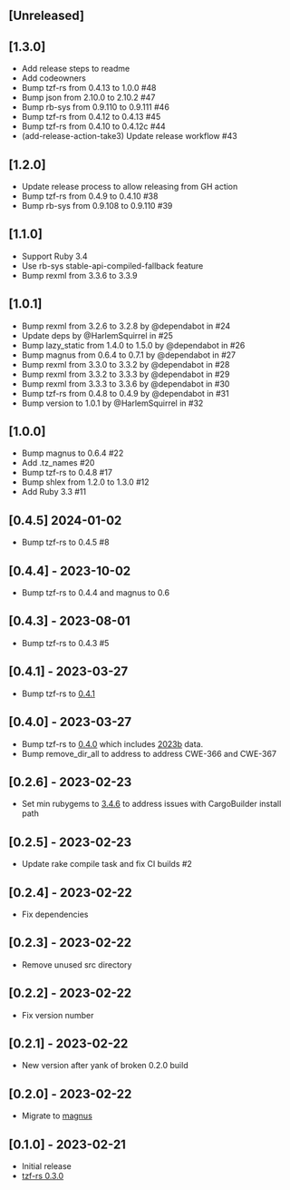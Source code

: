 ## [Unreleased]

## [1.3.0]

- Add release steps to readme
- Add codeowners
- Bump tzf-rs from 0.4.13 to 1.0.0 #48
- Bump json from 2.10.0 to 2.10.2 #47
- Bump rb-sys from 0.9.110 to 0.9.111 #46
- Bump tzf-rs from 0.4.12 to 0.4.13 #45
- Bump tzf-rs from 0.4.10 to 0.4.12c #44
- (add-release-action-take3) Update release workflow #43

## [1.2.0]

- Update release process to allow releasing from GH action
- Bump tzf-rs from 0.4.9 to 0.4.10 #38
- Bump rb-sys from 0.9.108 to 0.9.110 #39

## [1.1.0]

- Support Ruby 3.4
- Use rb-sys stable-api-compiled-fallback feature
- Bump rexml from 3.3.6 to 3.3.9

## [1.0.1]

- Bump rexml from 3.2.6 to 3.2.8 by @dependabot in #24
- Update deps  by @HarlemSquirrel in #25
- Bump lazy_static from 1.4.0 to 1.5.0 by @dependabot in #26
- Bump magnus from 0.6.4 to 0.7.1 by @dependabot in #27
- Bump rexml from 3.3.0 to 3.3.2 by @dependabot in #28
- Bump rexml from 3.3.2 to 3.3.3 by @dependabot in #29
- Bump rexml from 3.3.3 to 3.3.6 by @dependabot in #30
- Bump tzf-rs from 0.4.8 to 0.4.9 by @dependabot in #31
- Bump version to 1.0.1 by @HarlemSquirrel in #32

## [1.0.0]

- Bump magnus to 0.6.4 #22
- Add .tz_names #20
- Bump tzf-rs to 0.4.8 #17
- Bump shlex from 1.2.0 to 1.3.0 #12
- Add Ruby 3.3 #11

## [0.4.5] 2024-01-02

- Bump tzf-rs to 0.4.5 #8

## [0.4.4] - 2023-10-02

- Bump tzf-rs to 0.4.4 and magnus to 0.6

## [0.4.3] - 2023-08-01

- Bump tzf-rs to 0.4.3 #5

## [0.4.1] - 2023-03-27

- Bump tzf-rs to [0.4.1](https://github.com/ringsaturn/tzf-rs/releases/tag/v0.4.1)

## [0.4.0] - 2023-03-27

- Bump tzf-rs to [0.4.0](https://github.com/ringsaturn/tzf-rs/releases/tag/v0.4.0) which includes [2023b](https://github.com/evansiroky/timezone-boundary-builder/releases/tag/2023b) data.
- Bump remove_dir_all to address to address CWE-366 and CWE-367

## [0.2.6] - 2023-02-23

- Set min rubygems to [3.4.6](https://github.com/rubygems/rubygems/blob/master/CHANGELOG.md#346--2023-01-31) to address issues with CargoBuilder install path

## [0.2.5] - 2023-02-23

- Update rake compile task and fix CI builds #2

## [0.2.4] - 2023-02-22

- Fix dependencies

## [0.2.3] - 2023-02-22

- Remove unused src directory

## [0.2.2] - 2023-02-22

- Fix version number

## [0.2.1] - 2023-02-22

- New version after yank of broken 0.2.0 build

## [0.2.0] - 2023-02-22

- Migrate to [magnus](https://github.com/matsadler/magnus)

## [0.1.0] - 2023-02-21

- Initial release
- [tzf-rs 0.3.0](https://github.com/ringsaturn/tzf-rs/releases/tag/v0.3.0)

